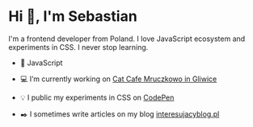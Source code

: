 # Hi :wave:, I'm Sebastian
I'm a frontend developer from Poland. I love JavaScript ecosystem and experiments in CSS. I never stop learning.

-  :yellow_heart: JavaScript

-  :computer: I’m currently working on [Cat Cafe Mruczkowo in Gliwice](https://github.com/sebast4an/cat-cafe-mruczkowo-website)  

- :bulb: I public my experiments in CSS on [CodePen](https://codepen.io/sebast4an)  

- :black_nib: I sometimes write articles on my blog [interesujacyblog.pl](https://interesujacyblog.pl/)

